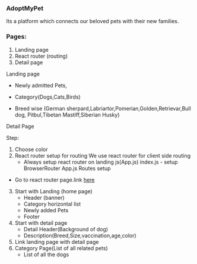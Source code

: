### AdoptMyPet 

Its a platform which connects our beloved pets with their new families.


### Pages:

1. Landing page
2. React router (routing)
3. Detail page



Landing page

-  Newly admitted Pets,

-  Category(Dogs,Cats,Birds)
-  Breed wise (German sherpard,Labriartor,Pomerian,Golden,Retrievar,Bull dog, Pitbul,Tibetan Mastiff,Siberian Husky)



Detail Page



Step:
1. Choose color 
2. React router setup for routing
   We use react router for client side routing
   - Always setup react router on landing js(App.js)
    index.js - setup BrowserRouter
    App.js Routes setup
  - Go to react router page.link [here](https://reactrouter.com)
3. Start with Landing (home page)
   - Header (banner)
   - Category horizontal list
   - Newly added Pets
   - Footer
4. Start with detail page
   - Detail Header(Background of dog)
   - Description(Breed,Size,vaccination,age,color)
5. Link landing page with detail page
5. Category Page(List of all related pets)
    - List of all the dogs
